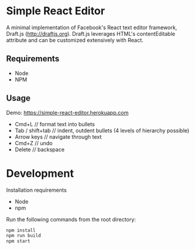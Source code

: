 # Simple React Editor
A minimal implementation of Facebook's React text editor framework, Draft.js (http://draftjs.org). Draft.js leverages HTML's contentEditable attribute and can be customized extensively with React.

## Requirements
* Node 
* NPM

## Usage
Demo: https://simple-react-editor.herokuapp.com

* Cmd+L // format text into bullets
* Tab / shift+tab // indent, outdent bullets (4 levels of hierarchy possible)
* Arrow keys // navigate through text
* Cmd+Z // undo
* Delete // backspace

# Development
Installation requirements
  * Node
  * npm
  
Run the following commands from the root directory:

```javascript
npm install  
npm run build  
npm start
```  
